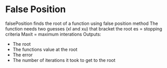# False Position
falsePosition finds the root of a function using false position method
The function needs two guesses (xl and xu) that bracket the root
es = stopping criteria
Maxit = maximum interations
Outputs:
- The root
- The functions value at the root 
- The error
- The number of iterations it took to get to the root
